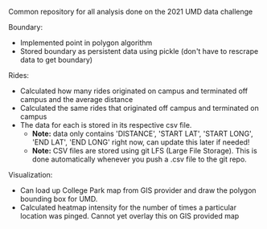 Common repository for all analysis done on the 2021 UMD data challenge

Boundary:
- Implemented point in polygon algorithm
- Stored boundary as persistent data using pickle (don't have to rescrape data to get boundary)

Rides:
- Calculated how many rides originated on campus and terminated off campus and the average distance
- Calculated the same rides that originated off campus and terminated on campus
- The data for each is stored in its respective csv file. 
  - **Note:** data only contains 'DISTANCE', 'START LAT', 'START LONG', 'END LAT', 'END LONG' right now, can update this later if needed!
  - **Note:** CSV files are stored using git LFS (Large File Storage). This is done automatically whenever you push a .csv file to the git repo.

Visualization:
  - Can load up College Park map from GIS provider and draw the polygon bounding box for UMD. 
  - Calculated heatmap intensity for the number of times a particular location was pinged. Cannot yet overlay this on GIS provided map
